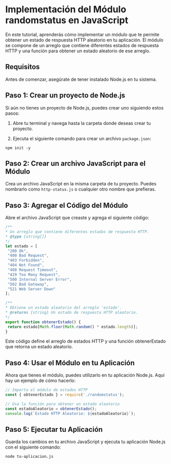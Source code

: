 # Implementación del Módulo randomstatus en JavaScript

En este tutorial, aprenderás cómo implementar un módulo que te permite obtener un estado de respuesta HTTP aleatorio en tu aplicación. El módulo se compone de un arreglo que contiene diferentes estados de respuesta HTTP y una función para obtener un estado aleatorio de ese arreglo.

## Requisitos

Antes de comenzar, asegúrate de tener instalado Node.js en tu sistema.

## Paso 1: Crear un proyecto de Node.js

Si aún no tienes un proyecto de Node.js, puedes crear uno siguiendo estos pasos:

1. Abre tu terminal y navega hasta la carpeta donde deseas crear tu proyecto.

2. Ejecuta el siguiente comando para crear un archivo `package.json`:

```shell
npm init -y
```

## Paso 2: Crear un archivo JavaScript para el Módulo

Crea un archivo JavaScript en la misma carpeta de tu proyecto. Puedes nombrarlo como `http-status.js` o cualquier otro nombre que prefieras.

## Paso 3: Agregar el Código del Módulo

Abre el archivo JavaScript que creaste y agrega el siguiente código:

```javascript
/**
* Un arreglo que contiene diferentes estados de respuesta HTTP.
* @type {string[]}
*/
let estado = [
 "200 Ok",
 "400 Bad Request",
 "403 Forbidden",
 "404 Not Found",
 "408 Request Timeout",
 "429 Too Many Request",
 "500 Internal Server Error",
 "502 Bad Gateway",
 "521 Web Server Down"
];

/**
* Obtiene un estado aleatorio del arreglo 'estado'.
* @returns {string} Un estado de respuesta HTTP aleatorio.
*/
export function obtenerEstado() {
 return estado[Math.floor(Math.random() * estado.length)];
}
```
Este código define el arreglo de estados HTTP y una función obtenerEstado que retorna un estado aleatorio.

## Paso 4: Usar el Módulo en tu Aplicación
Ahora que tienes el módulo, puedes utilizarlo en tu aplicación Node.js. Aquí hay un ejemplo de cómo hacerlo:

```javascript
// Importa el módulo de estados HTTP
const { obtenerEstado } = require('./randomstatus');

// Usa la función para obtener un estado aleatorio
const estadoAleatorio = obtenerEstado();
console.log(`Estado HTTP Aleatorio: ${estadoAleatorio}`);
```

## Paso 5: Ejecutar tu Aplicación
Guarda los cambios en tu archivo JavaScript y ejecuta tu aplicación Node.js con el siguiente comando:

```shell
node tu-aplicacion.js
```